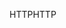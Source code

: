<span data-ttu-id="0a09f-101">HTTP</span><span class="sxs-lookup"><span data-stu-id="0a09f-101">HTTP</span></span>